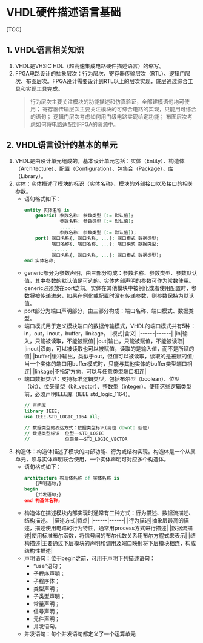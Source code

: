 # VHDL硬件描述语言基础

[TOC]

## 1. VHDL语言相关知识

1. VHDL是VHSIC HDL（超高速集成电路硬件描述语言）的缩写。
2. FPGA电路设计的抽象层次：行为层次、寄存器传输层次（RTL）、逻辑门层次、布图层次。FPGA设计需要设计到RTL以上的层次实现，底层通过综合工具和实现工具完成。
	> 行为层次主要关注模块的功能描述和仿真验证，全部建模语句均可使用；
	> 寄存器传输层次主要关注模块的可综合电路的实现，只能用可综合的语句；
	> 逻辑门层次考虑如何用门级电路实现给定功能；
	> 布图层次考虑如何将电路适配到FPGA的资源中。

## 2. VHDL语言设计的基本的单元

1. VHDL是由设计单元组成的，基本设计单元包括：实体（Entity）、构造体（Architecture）、配置（Configuration）、包集合（Package）、库（Library）。
2. 实体：实体描述了模块的标识（实体名称）、模块的外部接口以及接口的相关参数。
	- 语句格式如下：
		```VHDL
		entity 实体名称 is
			generic( 参数名称: 参数类型 [:= 默认值];
					 参数名称: 参数类型 [:= 默认值];
					 ......
					 参数名称: 参数类型 [:= 默认值]);
			port( 端口名称{, 端口名称, ...}: 端口模式 数据类型;
				  端口名称{, 端口名称, ...}: 端口模式 数据类型;
				  ......
				  端口名称{, 端口名称, ...}: 端口模式 数据类型);
		end 实体名称;
		```
	- generic部分为参数声明，由三部分构成：参数名称、参数类型、参数默认值，其中参数的默认值是可选的。实体内部声明的参数可作为常数使用。generic必须放在port之前。实体在其他模块中被例化或者使用配置时，参数将被传递进来，如果在例化或配置时没有传递参数，则参数保持为默认值。
	- port部分为端口声明部分，由三部分构成：端口名称、端口模式、数据类型。
	- 端口模式用于定义模块端口的数据传输模式，VHDL的端口模式共有5种：in，out，inout，buffer，linkage。
		|模式|含义|
		|------|------|
		|in|输入，只能被读取，不能被赋值|
		|out|输出，只能被赋值，不能被读取|
		|inout|双向，可以被读取也可以被赋值，读取的是输入值，而不是所赋的值|
		|buffer|缓冲输出，类似于out，但值可以被读取，读取的是被赋的值;</br>当一个实体的端口用buffer模式时，只能与其他实体的buffer类型端口相连|
		|linkage|不指定方向，可以与任意类型端口相连|
	- 端口数据类型：支持标准逻辑类型，包括布尔型（boolean）、位型（bit）、位矢量型（bit_vector）、整数型（integer）。使用这些逻辑类型前，必须声明IEEE库（IEEE std_logic_1164）。
		```VHDL
		// 声明库
		library IEEE;
		use IEEE.STD_LOGIC_1164.all;

		// 数据类型的表达方式：数据类型标识(高位 downto 低位)
		// 数据类型标识  位型——STD_LOGIC
		//			   位矢量——STD_LOGIC_VECTOR
		```
3. 构造体：构造体描述了模块的内部功能、行为或结构实现。构造体是一个从属单元，须与实体声明联合使用，一个实体声明可对应多个构造体。
	- 语句格式如下：
		```VHDL
		architecture 构造体名称 of 实体名称 is
			{声明语句;}
		begin
			{并发语句;}
		end 构造体名称;
		```
	- 构造体在描述模块内部实现时通常有三种方式：行为描述、数据流描述、结构描述。
		|描述方式|特点|
		|------|------|
		|行为描述|抽象层最高的描述，描述使用电路的行为特性，通常用process方式进行描述|
		|数据流描述|使用标准布尔函数，将信号间的布尔代数关系用布尔方程式来表示|
		|结构描述|主要通过下层模块的声明和调用及端口映射将下层模块相连，构成结构性描述|
	- 声明语句：位于begin之前，可用于声明下列描述语句：
		- “use”语句；
		- 子程序声明；
		- 子程序体；
		- 类型声明；
		- 子类型声明；
		- 常量声明；
		- 信号声明；
		- 元件声明；
		- 并发语句。
	- 并发语句：每个并发语句都定义了一个运算单元